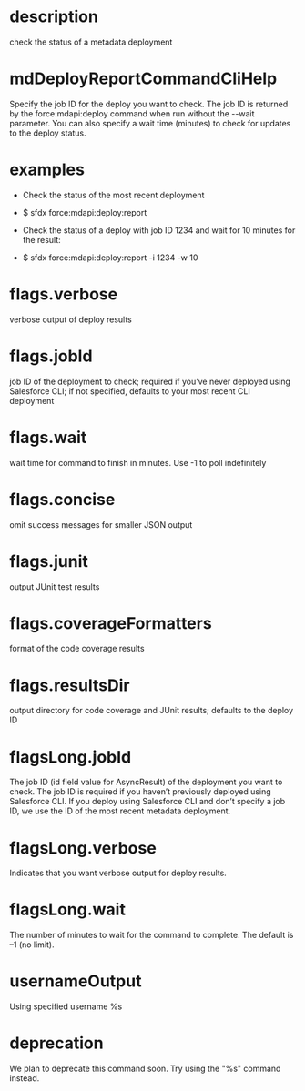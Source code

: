 # description

check the status of a metadata deployment

# mdDeployReportCommandCliHelp

Specify the job ID for the deploy you want to check. The job ID is returned by the force:mdapi:deploy command when run without the --wait parameter. You can also specify a wait time (minutes) to check for updates to the deploy status.

# examples

- Check the status of the most recent deployment

- $ sfdx force:mdapi:deploy:report

- Check the status of a deploy with job ID 1234 and wait for 10 minutes for the result:

- $ sfdx force:mdapi:deploy:report -i 1234 -w 10

# flags.verbose

verbose output of deploy results

# flags.jobId

job ID of the deployment to check; required if you’ve never deployed using Salesforce CLI; if not specified, defaults to your most recent CLI deployment

# flags.wait

wait time for command to finish in minutes. Use -1 to poll indefinitely

# flags.concise

omit success messages for smaller JSON output

# flags.junit

output JUnit test results

# flags.coverageFormatters

format of the code coverage results

# flags.resultsDir

output directory for code coverage and JUnit results; defaults to the deploy ID

# flagsLong.jobId

The job ID (id field value for AsyncResult) of the deployment you want to check. The job ID is required if you haven’t previously deployed using Salesforce CLI. If you deploy using Salesforce CLI and don’t specify a job ID, we use the ID of the most recent metadata deployment.

# flagsLong.verbose

Indicates that you want verbose output for deploy results.

# flagsLong.wait

The number of minutes to wait for the command to complete. The default is –1 (no limit).

# usernameOutput

Using specified username %s

# deprecation

We plan to deprecate this command soon. Try using the "%s" command instead.
